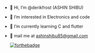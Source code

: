 - 👋 Hi, I’m @derikfrost (ASHIN SHIBU) 
- 👀 I’m interested in Electronics and code
- 🌱 I’m currently learning C and flutter
- :e-mail: mail me at ashinshibu85@gmail.com


     [![forthebadge](https://forthebadge.com/images/badges/powered-by-electricity.svg)](https://forthebadge.com)

<!---
derikfrost/derikfrost is a ✨ special ✨ repository because its `README.md` (this file) appears on your GitHub profile.
You can click the Preview link to take a look at your changes.
--->
